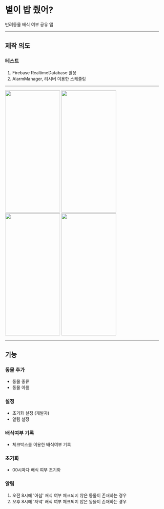 # 별이 밥 줬어?

반려동물 배식 여부 공유 앱

___
## 제작 의도
### 테스트
1. Firebase RealtimeDatabase 활용
2. AlarmManager, 리시버 이용한 스케줄링
___
<div>
  <img src="https://user-images.githubusercontent.com/75599138/160237688-b507c4db-7fbf-479f-a46e-da42de46f6b8.jpg" width="180"  height="400"/>
  <img src="https://user-images.githubusercontent.com/75599138/160237687-6d27688c-499e-4368-a7e5-05147a891a76.jpg" width="180"  height="400"/>
  <img src="https://user-images.githubusercontent.com/75599138/160237686-da004c39-7511-4cef-8e06-68feb9ff432d.jpg" width="180"  height="400"/>
  <img src="https://user-images.githubusercontent.com/75599138/160237683-95e4c382-1705-414d-8b3f-acb457be0458.jpg" width="180"  height="400"/>
</div>

___

## 기능

### 동물 추가
  + 동물 종류
  + 동물 이름
### 설정
  + 초기화 설정 (개발자)
  + 알림 설정
### 배식여부 기록
  + 체크박스를 이용한 배식여부 기록
### 초기화
  + 00시마다 배식 여부 초기화
### 알림
  1. 오전 8시에 '아침' 배식 여부 체크되지 않은 동물이 존재하는 경우
  2. 오후 8시에 '저녁' 배식 여부 체크되지 않은 동물이 존재하는 경우
